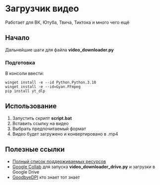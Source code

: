 # Загрузчик видео #
Работает для ВК, Ютуба, Твича, Тиктока и много чего ещё
## Начало ##
Дальнейшие шаги для файла **video_downloader.py**
### Подготовка ###
В консоли ввести:
```
winget install -e --id Python.Python.3.10
winget install -e --id=Gyan.FFmpeg  
pip install yt_dlp
```
## Использование ##
1. Запустить скрипт **script.bat**
2. Вставить ссылку на видео
3. Выбрать предпочитаемый формат
4. Видео будет загружено и конвертировано в .mp4

## Полезные ссылки ##
- [Полный список поддерживаемых ресурсов](https://github.com/yt-dlp/yt-dlp/blob/master/supportedsites.md)
- [Google Collab](https://colab.research.google.com/) для запуска **video_downloader_drive.py** и загрузки в Google Drive
- [GoodbyeDPI](https://github.com/ValdikSS/GoodbyeDPI/releases) кто знает тот знает